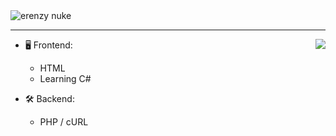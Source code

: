 <img src="https://a.pomf.cat/hvjqjk.gif" alt="erenzy nuke" />

---

<a href="https://discord.com/users/399176286758502400">
  <img src="https://lanyard-profile-readme.vercel.app/api/399176286758502400?hideTimestamp=true&idleMessage=Just%20chillin'%20at%20the%20moment..." align="right" />
</a>

- 🖥️ Frontend:
  - HTML
  - Learning C#

- 🛠️ Backend:
  - PHP / cURL
